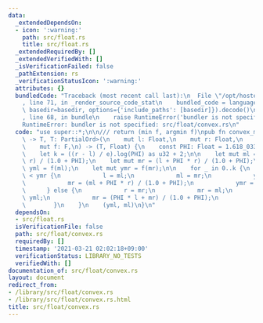 ```yaml
---
data:
  _extendedDependsOn:
  - icon: ':warning:'
    path: src/float.rs
    title: src/float.rs
  _extendedRequiredBy: []
  _extendedVerifiedWith: []
  _isVerificationFailed: false
  _pathExtension: rs
  _verificationStatusIcon: ':warning:'
  attributes: {}
  bundledCode: "Traceback (most recent call last):\n  File \"/opt/hostedtoolcache/Python/3.9.2/x64/lib/python3.9/site-packages/onlinejudge_verify/documentation/build.py\"\
    , line 71, in _render_source_code_stat\n    bundled_code = language.bundle(stat.path,\
    \ basedir=basedir, options={'include_paths': [basedir]}).decode()\n  File \"/opt/hostedtoolcache/Python/3.9.2/x64/lib/python3.9/site-packages/onlinejudge_verify/languages/user_defined.py\"\
    , line 68, in bundle\n    raise RuntimeError('bundler is not specified: {}'.format(path.as_posix()))\n\
    RuntimeError: bundler is not specified: src/float/convex.rs\n"
  code: "use super::*;\n\n/// return (min f, argmin f)\npub fn convex_min<F: FnMut(Float)\
    \ -> T, T: PartialOrd>(\n    mut l: Float,\n    mut r: Float,\n    e: Float,\n\
    \    mut f: F,\n) -> (T, Float) {\n    const PHI: Float = 1.618_033_988_749_895;\n\
    \    let k = ((r - l) / e).log(PHI) as u32 + 2;\n\n    let mut ml = (PHI * l +\
    \ r) / (1.0 + PHI);\n    let mut mr = (l + PHI * r) / (1.0 + PHI);\n    let mut\
    \ yml = f(ml);\n    let mut ymr = f(mr);\n\n    for _ in 0..k {\n        if yml\
    \ < ymr {\n            l = ml;\n            ml = mr;\n            yml = ymr;\n\
    \            mr = (ml + PHI * r) / (1.0 + PHI);\n            ymr = f(mr);\n  \
    \      } else {\n            r = mr;\n            mr = ml;\n            ymr =\
    \ yml;\n            mr = (PHI * l + mr) / (1.0 + PHI);\n            yml = f(ml);\n\
    \        }\n    }\n    (yml, ml)\n}\n"
  dependsOn:
  - src/float.rs
  isVerificationFile: false
  path: src/float/convex.rs
  requiredBy: []
  timestamp: '2021-03-21 02:02:18+09:00'
  verificationStatus: LIBRARY_NO_TESTS
  verifiedWith: []
documentation_of: src/float/convex.rs
layout: document
redirect_from:
- /library/src/float/convex.rs
- /library/src/float/convex.rs.html
title: src/float/convex.rs
---
```

